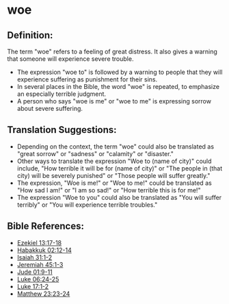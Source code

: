 # woe #

## Definition: ##

The term "woe" refers to a feeling of great distress. It also gives a warning that someone will experience severe trouble.

* The expression "woe to" is followed by a warning to people that they will experience suffering as punishment for their sins.
* In several places in the Bible, the word "woe" is repeated, to emphasize an especially terrible judgment.
* A person who says "woe is me" or "woe to me" is expressing sorrow about severe suffering.

## Translation Suggestions: ##

* Depending on the context, the term "woe" could also be translated as "great sorrow" or "sadness" or "calamity" or "disaster."
* Other ways to translate the expression "Woe to (name of city)" could include, "How terrible it will be for (name of city)" or "The people in (that city) will be severely punished" or "Those people will suffer greatly."
* The expression, "Woe is me!" or "Woe to me!" could be translated as "How sad I am!" or "I am so sad!" or "How terrible this is for me!"
* The expression "Woe to you" could also be translated as "You will suffer terribly" or "You will experience terrible troubles."

## Bible References: ##

* [Ezekiel 13:17-18](en/tn/ezk/help/13/17)
* [Habakkuk 02:12-14](en/tn/hab/help/02/12)
* [Isaiah 31:1-2](en/tn/isa/help/31/01)
* [Jeremiah 45:1-3](en/tn/jer/help/45/01)
* [Jude 01:9-11](en/tn/jud/help/01/09)
* [Luke 06:24-25](en/tn/luk/help/06/24)
* [Luke 17:1-2](en/tn/luk/help/17/01)
* [Matthew 23:23-24](en/tn/mat/help/23/23)